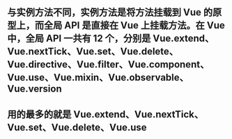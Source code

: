 <!--
 * @Description:全局api
 * @Autor: shen
 * @Date: 2020-08-02 10:16:54
 * @LastEditTime: 2020-08-02 10:23:34
-->

## 与实例方法不同，实例方法是将方法挂载到 Vue 的原型上，而全局 API 是直接在 Vue 上挂载方法。在 Vue 中，全局 API 一共有 12 个，分别是 Vue.extend、Vue.nextTick、Vue.set、Vue.delete、Vue.directive、Vue.filter、Vue.component、Vue.use、Vue.mixin、Vue.observable、Vue.version

## 用的最多的就是 Vue.extend、Vue.nextTick、Vue.set、Vue.delete、Vue.use
